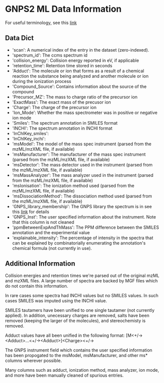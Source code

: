 # GNPS2 ML Data Information

For useful terminology, see this [link](https://www.cs.ucr.edu/~mingxunw/terminology/)
## Data Dict
* 'scan': A numerical index of the entry in the dataset (zero-indexed).
* 'spectrum_id': The ccms spectrum id
* 'collision_energy': Collision energy reported in eV, if applicable
* 'retention_time': Retention time stored in seconds
* 'Adduct':  The molecule or ion that forms as a result of a chemical reaction the substance being analyzed and another molecule or ion during the ionization process
* 'Compound_Source': Contains information about the source of the compound
* 'Precursor_MZ': The mass to charge ratio of the precursor ion
* 'ExactMass': The exact mass of the precusor ion
* 'Charge': The charge of the precursor ion
* 'Ion_Mode': Whether the mass spectrometer was in positive or negative ion mode
* 'Smiles': The spectrum annotation in SMILES format
* 'INCHI': The spectrum annotation in INCHI format
* 'InChIKey_smiles': 
* 'InChIKey_inchi':
* 'msModel': The model of the mass spec instrument (parsed from the mzML/mzXML file, if available)
* 'msManufacturer': The manufacturer of the mass spec instrument (parsed from the mzML/mzXML file, if available)
* 'msDetector': The mass detector used in the instrument (parsed from the mzML/mzXML file, if available)
* 'msMassAnalyzer': The mass analyzer used in the instrument (parsed from the mzML/mzXML file, if available)
* 'msIonisation': The ionization method used (parsed from the mzML/mzXML file, if available)
* 'msDissociationMethod': The dissociation method used (parsed from the mzML/mzXML file, if available)
* 'GNPS_library_membership': The GNPS library the spectrum is in see this [link](https://gnps.ucsd.edu/ProteoSAFe/libraries.jsp) for details
* 'GNPS_Inst': The user specified information about the instrument. Note that this column is not cleaned
* 'ppmBetweenExpAndThMass': The PPM difference between the SMILES annotation and the experimental value
* 'explainable_intensity': The percentage of intensity in the spectra that can be explained by combinatorially enumerating the annotation's chemical formula (not currently in use). 

## Additional Information
Collision energies and retention times we're parsed out of the original mzML and mzXML files. A large number of spectra are backed by MGF files which do not contain this information.

In rare cases some spectra had INCHI values but no SMILES values. In such cases SMILES was imputed using the INCHI value.

SMILES tautamers have been unified to one single tautamer (not currently applied). In addition, unecessary charges are removed, salts have been removed (keeping the larger of the molecules), and stereochemisty is removed.

Adduct values have all been unified in the following format: [M\<+/-\>\<Adduct\>...\<+/-\>\<Adduct\>]\<Charge\><+/->

The GNPS instrument field which contains the user specified information has been propogated to the msModel, msManufacturer, and other ms* columns wherever possible. 

Many columns such as adduct, ionization method, mass analyzer, ion mode, and more have been manually cleaned of spurious entries.
